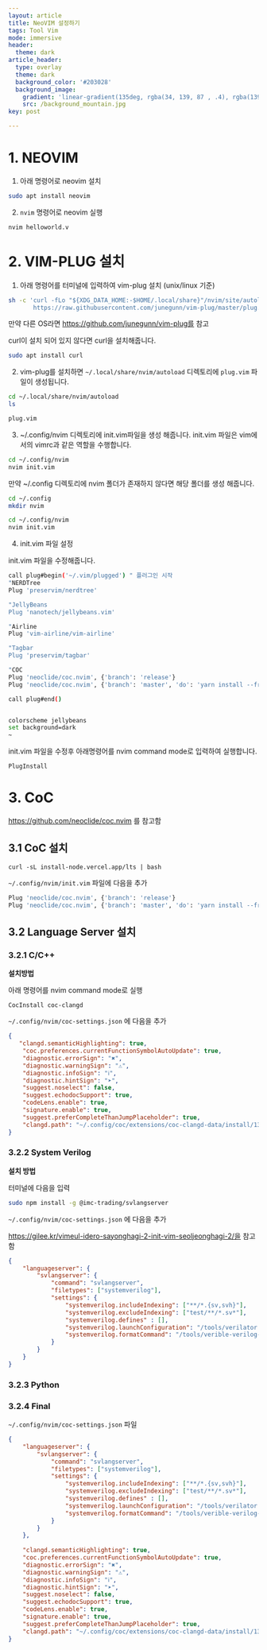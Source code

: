 ```yaml
---
layout: article
title: NeoVIM 설정하기
tags: Tool Vim
mode: immersive
header:
  theme: dark
article_header:
  type: overlay
  theme: dark
  background_color: '#203028'
  background_image:
    gradient: 'linear-gradient(135deg, rgba(34, 139, 87 , .4), rgba(139, 34, 139, .4))'
    src: /background_mountain.jpg
key: post

---
```


<!--more-->

# 1. NEOVIM

1. 아래 명령어로 neovim 설치

```bash
sudo apt install neovim
```

2. `nvim`  명령어로 neovim 실행

```bash
nvim helloworld.v
```

# 2. VIM-PLUG 설치

1. 아래 명령어를 터미널에 입력하여 vim-plug 설치 (unix/linux 기준)

```bash
sh -c 'curl -fLo "${XDG_DATA_HOME:-$HOME/.local/share}"/nvim/site/autoload/plug.vim --create-dirs \
       https://raw.githubusercontent.com/junegunn/vim-plug/master/plug.vim'
```

만약 다른 OS라면 https://github.com/junegunn/vim-plug를 참고

curl이 설치 되어 있지 않다면 curl을 설치해줍니다.

```bash
sudo apt install curl
```

2. vim-plug를 설치하면 `~/.local/share/nvim/autoload` 디렉토리에 `plug.vim` 파일이 생성됩니다.

```bash
cd ~/.local/share/nvim/autoload
ls

plug.vim
```

3. ~/.config/nvim 디렉토리에 init.vim파일을 생성 해줍니다. init.vim 파일은 vim에서의 vimrc과 같은 역할을 수행합니다.

```bash
cd ~/.config/nvim
nvim init.vim
```

만약 ~/.config 디렉토리에 nvim 폴더가 존재하지 않다면 해당 폴더를 생성 해줍니다.

```bash
cd ~/.config
mkdir nvim

cd ~/.config/nvim
nvim init.vim
```



4. init.vim 파일 설정

init.vim 파일을 수정해줍니다.

```bash
call plug#begin('~/.vim/plugged') " 플러그인 시작
"NERDTree
Plug 'preservim/nerdtree'

"JellyBeans
Plug 'nanotech/jellybeans.vim'

"Airline
Plug 'vim-airline/vim-airline'

"Tagbar
Plug 'preservim/tagbar'

"COC
Plug 'neoclide/coc.nvim', {'branch': 'release'}
Plug 'neoclide/coc.nvim', {'branch': 'master', 'do': 'yarn install --frozen-lockfile'}

call plug#end()


colorscheme jellybeans
set background=dark
~
```



init.vim 파일을 수정후 아래명령어를 nvim command mode로 입력하여 실행합니다.

```
PlugInstall
```



# 3. CoC

https://github.com/neoclide/coc.nvim 를 참고함



## 3.1 CoC 설치



```
curl -sL install-node.vercel.app/lts | bash
```

`~/.config/nvim/init.vim` 파일에 다음을 추가

```bash
Plug 'neoclide/coc.nvim', {'branch': 'release'}
Plug 'neoclide/coc.nvim', {'branch': 'master', 'do': 'yarn install --frozen-lockfile'}
```



## 3.2 Language Server 설치

### 3.2.1 C/C++

**설치방법**

아래 명령어를 nvim command mode로 실행

```
CocInstall coc-clangd
```

`~/.config/nvim/coc-settings.json` 에 다음을 추가

```json
{
   "clangd.semanticHighlighting": true,
    "coc.preferences.currentFunctionSymbolAutoUpdate": true,
    "diagnostic.errorSign": "✖",
    "diagnostic.warningSign": "⚠",
    "diagnostic.infoSign": "ℹ",
    "diagnostic.hintSign": "➤",
    "suggest.noselect": false,
    "suggest.echodocSupport": true,
    "codeLens.enable": true,
    "signature.enable": true,
    "suggest.preferCompleteThanJumpPlaceholder": true,
    "clangd.path": "~/.config/coc/extensions/coc-clangd-data/install/13.0.0/clangd_13.0.0/bin/clangd"
}
```



### 3.2.2 System Verilog

**설치 방법**

터미널에 다음을 입력

```bash
sudo npm install -g @imc-trading/svlangserver
```



`~/.config/nvim/coc-settings.json` 에 다음을 추가 

https://gilee.kr/vimeul-idero-sayonghagi-2-init-vim-seoljeonghagi-2/을 참고함

```json
{
    "languageserver": {
        "svlangserver": {
            "command": "svlangserver",
            "filetypes": ["systemverilog"],
            "settings": {
                "systemverilog.includeIndexing": ["**/*.{sv,svh}"],
                "systemverilog.excludeIndexing": ["test/**/*.sv*"],
                "systemverilog.defines" : [],
                "systemverilog.launchConfiguration": "/tools/verilator -sv -Wall --lint-only",
                "systemverilog.formatCommand": "/tools/verible-verilog-format"
            }
        }
    }
}
```



### 3.2.3 Python





### 3.2.4 Final

`~/.config/nvim/coc-settings.json`  파일

```json
{
    "languageserver": {
        "svlangserver": {
            "command": "svlangserver",
            "filetypes": ["systemverilog"],
            "settings": {
                "systemverilog.includeIndexing": ["**/*.{sv,svh}"],
                "systemverilog.excludeIndexing": ["test/**/*.sv*"],
                "systemverilog.defines" : [],
                "systemverilog.launchConfiguration": "/tools/verilator -sv -Wall --lint-only",
                "systemverilog.formatCommand": "/tools/verible-verilog-format"
            }
        }
    },
  
    "clangd.semanticHighlighting": true,
    "coc.preferences.currentFunctionSymbolAutoUpdate": true,
    "diagnostic.errorSign": "✖",
    "diagnostic.warningSign": "⚠",
    "diagnostic.infoSign": "ℹ",
    "diagnostic.hintSign": "➤",
    "suggest.noselect": false,
    "suggest.echodocSupport": true,
    "codeLens.enable": true,
    "signature.enable": true,
    "suggest.preferCompleteThanJumpPlaceholder": true,
    "clangd.path": "~/.config/coc/extensions/coc-clangd-data/install/13.0.0/clangd_13.0.0/bin/clangd"
}
```

